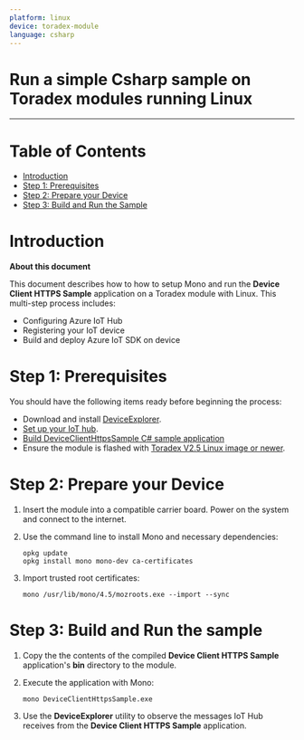 ```yaml
---
platform: linux
device: toradex-module
language: csharp
---
```


Run a simple Csharp sample on Toradex modules running Linux
===
---

# Table of Contents

-   [Introduction](#Introduction)
-   [Step 1: Prerequisites](#Prerequisites)
-   [Step 2: Prepare your Device](#PrepareDevice)
-   [Step 3: Build and Run the Sample](#Build)

<a name="Introduction"></a>
# Introduction

**About this document**

This document describes how to how to setup Mono and run the **Device Client HTTPS Sample** application on a Toradex module with Linux. This multi-step process includes:
-   Configuring Azure IoT Hub
-   Registering your IoT device
-   Build and deploy Azure IoT SDK on device

<a name="Prerequisites"></a>
# Step 1: Prerequisites

You should have the following items ready before beginning the process:

-   Download and install [DeviceExplorer](https://github.com/Azure/azure-iot-sdks/releases/download/2015-11-13/SetupDeviceExplorer.msi).
-   [Set up your IoT hub](https://github.com/Azure/azure-iot-sdks/blob/master/doc/setup_iothub.md).
-   [Build DeviceClientHttpsSample C# sample application][run_sample_on_desktop_windows]
-   Ensure the module is flashed with [Toradex V2.5 Linux image or newer][toradex_image_update].

<a name="PrepareDevice"></a>
# Step 2: Prepare your Device

1.  Insert the module into a compatible carrier board.  Power on the system and connect to the internet.

2.  Use the command line to install Mono and necessary dependencies:

    ```
    opkg update
    opkg install mono mono-dev ca-certificates
    ```

3.  Import trusted root certificates:

    ```
    mono /usr/lib/mono/4.5/mozroots.exe --import --sync
    ```

<a name="Build"></a>
# Step 3: Build and Run the sample

1.  Copy the the contents of the compiled **Device Client HTTPS Sample** application's **bin** directory to the module.

2.  Execute the application with Mono:

    ```
    mono DeviceClientHttpsSample.exe
    ```

3. Use the **DeviceExplorer** utility to observe the messages IoT Hub receives from the **Device Client HTTPS Sample** application.


[run_sample_on_desktop_windows]: https://github.com/Azure/azure-iot-sdks/blob/master/csharp/device/doc/run_sample_on_desktop_windows.md
[toradex_image_update]: http://developer.toradex.com/knowledge-base/how-to-setup-environment-for-embedded-linux-application-development#Linux_Image_Update